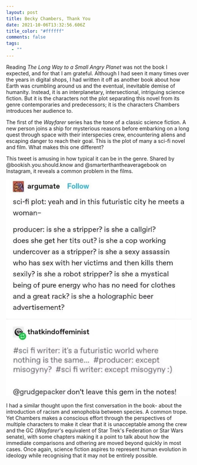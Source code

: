 ```yaml
---
layout: post
title: Becky Chambers, Thank You
date: 2021-10-06T13:32:56.606Z
title_color: "#ffffff"
comments: false
tags:
  - ""
---
```

Reading *The Long Way to a Small Angry Planet* was not the book I expected, and for that I am grateful. Although I had seen it many times over the years in digital shops, I had written it off as another book about how Earth was crumbling around us and the eventual, inevitable demise of humanity. Instead, it is an interplanetary, intersectional, intriguing science fiction. But it is the characters not the plot separating this novel from its genre contemporaries and predecessors; it is the characters Chambers introduces her audience to.

The first of the *Wayfarer* series has the tone of a classic science fiction. A new person joins  a ship for mysterious reasons before embarking on a long quest through space with their interspecies crew, encountering aliens and escaping danger to reach their goal. This is the plot of many a sci-fi novel and film. What makes this one different?

This tweet is amusing in how typical it can be in the genre. Shared by @bookish.you.should.know and @smarterthantheaveragebook on Instagram, it reveals a common problem in the films.

![](../uploads/article11-misogynytweet.jpg)

I had a similar thought upon the first conversation in the book- about the introduction of racism and xenophobia between species. A common trope. Yet Chambers makes a conscious effort through the perspectives of multiple characters to make it clear that it is unacceptable among the crew and the GC (*Wayfarer*'s equivalent of Star Trek's Federation or Star Wars senate), with some chapters making it a point to talk about how the immediate comparisons and othering are moved beyond quickly in most cases. Once again, science fiction aspires to represent human evolution in ideology while recognising that it may not be entirely possible.